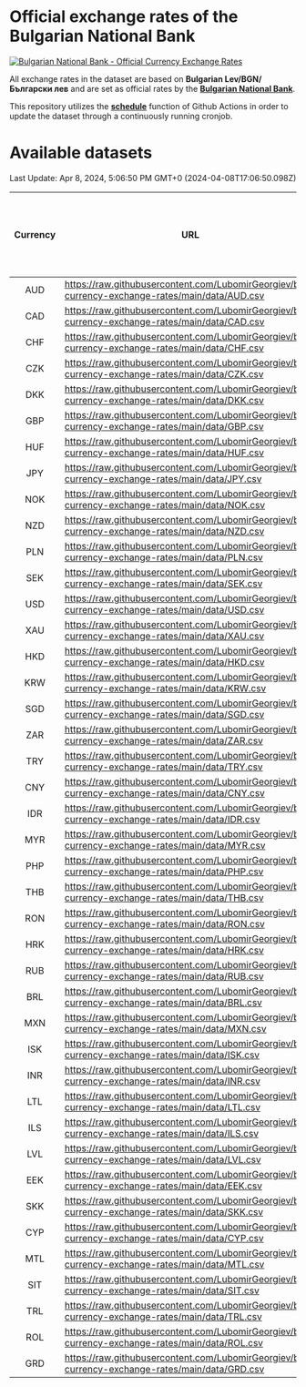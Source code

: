 # Official exchange rates of the Bulgarian National Bank

[![Bulgarian National Bank - Official Currency Exchange Rates](https://github.com/LubomirGeorgiev/bnb-currency-exchange-rates/actions/workflows/update-rates.yml/badge.svg?branch=main)](https://github.com/LubomirGeorgiev/bnb-currency-exchange-rates/actions/workflows/update-rates.yml)

All exchange rates in the dataset are based on **Bulgarian Lev/BGN/Български лев** and are set as official rates by the [**Bulgarian National Bank**](https://www.bnb.bg/Statistics/StExternalSector/StExchangeRates/StERForeignCurrencies/index.htm?toLang=_EN).

This repository utilizes the [**schedule**](https://docs.github.com/en/actions/reference/events-that-trigger-workflows) function of Github Actions in order to update the dataset through a continuously running cronjob.

# Available datasets

<!-- START LINKS (DO NOT EVER FU*ING DELETE THIS COMMENT FOR THE LOVE OF YOUR LIFE!!! IF YOU ARE CURIOS HOW IT WORKS, YOU CAN HAVE A LOOK AT ./src/updateReadme.ts) -->

Last Update: Apr 8, 2024, 5:06:50 PM GMT+0 (2024-04-08T17:06:50.098Z)

| Currency | URL                                                                                             | Number of records | Number of missing days that were filled in |
| :------: | ----------------------------------------------------------------------------------------------- | :---------------: | :----------------------------------------: |
|   AUD    | https://raw.githubusercontent.com/LubomirGeorgiev/bnb-currency-exchange-rates/main/data/AUD.csv |       8824        |                    2728                    |
|   CAD    | https://raw.githubusercontent.com/LubomirGeorgiev/bnb-currency-exchange-rates/main/data/CAD.csv |       8824        |                    2728                    |
|   CHF    | https://raw.githubusercontent.com/LubomirGeorgiev/bnb-currency-exchange-rates/main/data/CHF.csv |       8824        |                    2728                    |
|   CZK    | https://raw.githubusercontent.com/LubomirGeorgiev/bnb-currency-exchange-rates/main/data/CZK.csv |       8824        |                    2728                    |
|   DKK    | https://raw.githubusercontent.com/LubomirGeorgiev/bnb-currency-exchange-rates/main/data/DKK.csv |       8824        |                    2728                    |
|   GBP    | https://raw.githubusercontent.com/LubomirGeorgiev/bnb-currency-exchange-rates/main/data/GBP.csv |       8824        |                    2728                    |
|   HUF    | https://raw.githubusercontent.com/LubomirGeorgiev/bnb-currency-exchange-rates/main/data/HUF.csv |       8824        |                    2728                    |
|   JPY    | https://raw.githubusercontent.com/LubomirGeorgiev/bnb-currency-exchange-rates/main/data/JPY.csv |       8824        |                    2728                    |
|   NOK    | https://raw.githubusercontent.com/LubomirGeorgiev/bnb-currency-exchange-rates/main/data/NOK.csv |       8824        |                    2728                    |
|   NZD    | https://raw.githubusercontent.com/LubomirGeorgiev/bnb-currency-exchange-rates/main/data/NZD.csv |       8824        |                    2728                    |
|   PLN    | https://raw.githubusercontent.com/LubomirGeorgiev/bnb-currency-exchange-rates/main/data/PLN.csv |       8824        |                    2728                    |
|   SEK    | https://raw.githubusercontent.com/LubomirGeorgiev/bnb-currency-exchange-rates/main/data/SEK.csv |       8824        |                    2728                    |
|   USD    | https://raw.githubusercontent.com/LubomirGeorgiev/bnb-currency-exchange-rates/main/data/USD.csv |       8824        |                    2728                    |
|   XAU    | https://raw.githubusercontent.com/LubomirGeorgiev/bnb-currency-exchange-rates/main/data/XAU.csv |       8824        |                    2730                    |
|   HKD    | https://raw.githubusercontent.com/LubomirGeorgiev/bnb-currency-exchange-rates/main/data/HKD.csv |       8524        |                    2639                    |
|   KRW    | https://raw.githubusercontent.com/LubomirGeorgiev/bnb-currency-exchange-rates/main/data/KRW.csv |       8524        |                    2639                    |
|   SGD    | https://raw.githubusercontent.com/LubomirGeorgiev/bnb-currency-exchange-rates/main/data/SGD.csv |       8524        |                    2639                    |
|   ZAR    | https://raw.githubusercontent.com/LubomirGeorgiev/bnb-currency-exchange-rates/main/data/ZAR.csv |       8524        |                    2639                    |
|   TRY    | https://raw.githubusercontent.com/LubomirGeorgiev/bnb-currency-exchange-rates/main/data/TRY.csv |       7004        |                    2167                    |
|   CNY    | https://raw.githubusercontent.com/LubomirGeorgiev/bnb-currency-exchange-rates/main/data/CNY.csv |       6886        |                    2133                    |
|   IDR    | https://raw.githubusercontent.com/LubomirGeorgiev/bnb-currency-exchange-rates/main/data/IDR.csv |       6886        |                    2133                    |
|   MYR    | https://raw.githubusercontent.com/LubomirGeorgiev/bnb-currency-exchange-rates/main/data/MYR.csv |       6886        |                    2133                    |
|   PHP    | https://raw.githubusercontent.com/LubomirGeorgiev/bnb-currency-exchange-rates/main/data/PHP.csv |       6886        |                    2133                    |
|   THB    | https://raw.githubusercontent.com/LubomirGeorgiev/bnb-currency-exchange-rates/main/data/THB.csv |       6886        |                    2133                    |
|   RON    | https://raw.githubusercontent.com/LubomirGeorgiev/bnb-currency-exchange-rates/main/data/RON.csv |       6827        |                    2115                    |
|   HRK    | https://raw.githubusercontent.com/LubomirGeorgiev/bnb-currency-exchange-rates/main/data/HRK.csv |       6423        |                    1987                    |
|   RUB    | https://raw.githubusercontent.com/LubomirGeorgiev/bnb-currency-exchange-rates/main/data/RUB.csv |       6119        |                    1890                    |
|   BRL    | https://raw.githubusercontent.com/LubomirGeorgiev/bnb-currency-exchange-rates/main/data/BRL.csv |       5916        |                    1836                    |
|   MXN    | https://raw.githubusercontent.com/LubomirGeorgiev/bnb-currency-exchange-rates/main/data/MXN.csv |       5916        |                    1836                    |
|   ISK    | https://raw.githubusercontent.com/LubomirGeorgiev/bnb-currency-exchange-rates/main/data/ISK.csv |       5823        |                    1805                    |
|   INR    | https://raw.githubusercontent.com/LubomirGeorgiev/bnb-currency-exchange-rates/main/data/INR.csv |       5547        |                    1720                    |
|   LTL    | https://raw.githubusercontent.com/LubomirGeorgiev/bnb-currency-exchange-rates/main/data/LTL.csv |       5157        |                    1586                    |
|   ILS    | https://raw.githubusercontent.com/LubomirGeorgiev/bnb-currency-exchange-rates/main/data/ILS.csv |       4823        |                    1501                    |
|   LVL    | https://raw.githubusercontent.com/LubomirGeorgiev/bnb-currency-exchange-rates/main/data/LVL.csv |       4792        |                    1472                    |
|   EEK    | https://raw.githubusercontent.com/LubomirGeorgiev/bnb-currency-exchange-rates/main/data/EEK.csv |       3998        |                    1224                    |
|   SKK    | https://raw.githubusercontent.com/LubomirGeorgiev/bnb-currency-exchange-rates/main/data/SKK.csv |       2972        |                    914                     |
|   CYP    | https://raw.githubusercontent.com/LubomirGeorgiev/bnb-currency-exchange-rates/main/data/CYP.csv |       2904        |                    888                     |
|   MTL    | https://raw.githubusercontent.com/LubomirGeorgiev/bnb-currency-exchange-rates/main/data/MTL.csv |       2604        |                    799                     |
|   SIT    | https://raw.githubusercontent.com/LubomirGeorgiev/bnb-currency-exchange-rates/main/data/SIT.csv |       2542        |                    778                     |
|   TRL    | https://raw.githubusercontent.com/LubomirGeorgiev/bnb-currency-exchange-rates/main/data/TRL.csv |       1818        |                    559                     |
|   ROL    | https://raw.githubusercontent.com/LubomirGeorgiev/bnb-currency-exchange-rates/main/data/ROL.csv |       1697        |                    524                     |
|   GRD    | https://raw.githubusercontent.com/LubomirGeorgiev/bnb-currency-exchange-rates/main/data/GRD.csv |        359        |                    107                     |

<!-- END LINKS (DO NOT EVER FU*ING DELETE THIS COMMENT FOR THE LOVE OF YOUR LIFE!!! IF YOU ARE CURIOS HOW IT WORKS, YOU CAN HAVE A LOOK AT ./src/updateReadme.ts) -->
